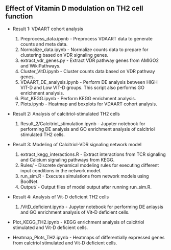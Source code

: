 Effect of Vitamin D modulation on TH2 cell function 
- 

- Result 1: VDAART cohort analysis
  1. Preprocess_data.ipynb - Preprocess VDAART data to generate counts and meta data.  
  2. Normalize_data.ipynb - Normalize counts data to prepare for clustering based on VDR signaling genes.
  3. extract_vdr_genes.py - Extract VDR pathway genes from AMIGO2 and WikiPathways.  
  4. Cluster_VitD.ipynb -	Cluster counts data based on VDR pathway genes.  				 
  5. VDAART_DE_analysis.ipynb - Perform DE analysis between HIGH VIT-D and Low VIT-D groups. This script also performs GO enrichment analysis.  
  6. Plot_KEGG.ipynb	- Perform KEGG enrichment analysis.  
  7. Plots.ipynb - Heatmap and boxplots for VDAART cohort analysis.  

- Result 2: Analysis of calcitriol-stimulated TH2 cells  
  1. Result_2/Calcitriol_stimulation.ipynb - Jupyter notebook for performing DE analysis and GO enrichment analysis of calcitriol stimulated TH2 cells.  

- Result 3: Modeling of Calcitriol-VDR signaling network model  
  1. extract_kegg_interactions.R - Extract interactions from TCR signaling and Calcium signaling pathways from KEGG.  
  2. Rules/ - Discrete dynamical modeling rules for executing different input conditions in the network model.  
  3. run_sim.R - Executes simulations from network models using BoolNet.  
  4. Output/ - Output files of model output after running run_sim.R.  

- Result 4: Analysis of Vit-D deficient TH2 cells   
  1. /VitD_deficient.ipynb - Jupyter notebook for performing DE anlaysis and GO enrichment analysis of Vit-D deficient cells.  

- Plot_KEGG_TH2.ipynb - KEGG enrichment analysis of calcitriol stimulated and Vit-D deficient cells.  
- Heatmap_Plots_TH2.ipynb - Heatmaps of differentially expressed genes from calctriol stimulated and Vit-D deficient cells.  
